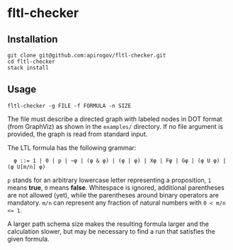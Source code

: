 # fltl-checker

## Installation

```
git clone git@github.com:apirogov/fltl-checker.git
cd fltl-checker
stack install
```

## Usage

`fltl-checker -g FILE -f FORMULA -n SIZE`

The file must describe a directed graph with labeled nodes in DOT format (from
GraphViz) as shown in the `examples/` directory. If no file argument is
provided, the graph is read from standard input.

The LTL formula has the following grammar:

```
  φ ::= 1 | 0 | p | ~φ | (φ & φ) | (φ | φ) | Xφ | Fφ | Gφ | (φ U φ) | (φ U[m/n] φ)
```

`p` stands for an arbitrary lowercase letter representing a proposition, `1` means
**true**, `0` means **false**. Whitespace is ignored, additional parentheses are not allowed (yet),
while the parentheses around binary operators are mandatory. `m/n` can represent
  any fraction of natural numbers with `0 < m/n <= 1`.

A larger path schema size makes the resulting formula larger and the calculation
slower, but may be necessary to find a run that satisfies the given formula.

